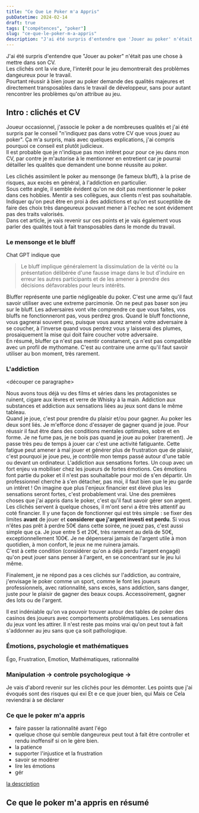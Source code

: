 ```yaml
---
title: "Ce Que Le Poker m'a Appris"
pubDatetime: 2024-02-14
draft: true
tags: ["compétences", "poker"]
slug: "ce-que-le-poker-m-a-appris"
description: "J'ai été surpris d'entendre que 'Jouer au poker' n'était pas une chose à mettre dans son CV."
---
```


J'ai été surpris d'entendre que "Jouer au poker" n'était pas une chose à mettre dans son CV.  
Les clichés ont la vie dure, l'interêt pour le jeu demontrerait des problèmes dangeureux pour le travail.  
Pourtant réussir à bien jouer au poker demande des qualités majeures et directement transposables dans le travail de développeur, sans pour autant rencontrer les problèmes qu'on attribue au jeu.

<!--more-->

## Intro : clichés et CV

Joueur occasionnel, j'associe le poker a de nombreuses qualités et j'ai été surpris par le conseil "n'indiquez pas dans votre CV que vous jouez au poker". 
Ça m'a surpris, mais avec quelques explications, j'ai compris pourquoi ce conseil est plutôt judicieux.  
Il est probable que je n'indique pas mon intêret pour pour ce jeu dans mon CV, par contre je m'autorise à le mentionner en entretient car je pourrai détailler les qualités que demandent une bonne réussite au poker.

Les clichés assimilent le poker au mensonge (le fameux bluff), à la prise de risques, aux excès en général, à l'addiction en particulier.  
Sous cette angle, il semble évident qu'on ne doit pas mentionner le poker dans ces hobbies. Mentir a ses collègues, aux clients n'est pas souhaitable. Indiquer qu'on peut être en proi à des addictions et qu'on est suceptible de faire des choix très dangeureux pouvant mener à l'echec ne sont évidement pas des traits valorisés.  
Dans cet article, je vais revenir sur ces points et je vais également vous parler des qualités tout à fait transposables dans le monde du travail.


### Le mensonge et le bluff

Chat GPT indique que 
> Le bluff implique généralement la dissimulation de la vérité ou la présentation délibérée d'une fausse image dans le but d'induire en erreur les autres participants et de les amener à prendre des décisions défavorables pour leurs intérêts.

Bluffer représente une partie négligeable du poker. C'est une arme qu'il faut savoir utiliser avec une extreme parcimonie. On ne peut pas baser son jeu sur le bluff. Les adversaires vont vite comprendre ce que vous faites, vos bluffs ne fonctionneront pas, vous perdrez gros.  Quand le bluff fonctionne, vous gagnerai souvent peu, puisque vous aurez amené votre adversaire à se coucher, à l'inverse quand vous perdrez vous y laisserai des plumes, prosaiquement la mise qui doit faire coucher votre adversaire.  
En résumé, bluffer ça n'est pas mentir constament, ça n'est pas compatible avec un profil de mythomane. C'est au contraire une arme qu'il faut savoir utiliser au bon moment, très rarement.

### L'addiction

<découper ce paragraphe>

Nous avons tous déjà vu des films et séries dans les protagonistes se ruinent, cigare aux lèvres et verre de Whisky à la main. Addiction aux substances et addiction aux sensations liées au jeux sont dans le même tableau.  
Quand je joue, c'est pour prendre du plaisir et/ou pour gagner. Au poker les deux sont liés. Je m'efforce donc d'essayer de gagner quand je joue. Pour réussir il faut être dans des conditions mentales optimales, sobre et en forme. Je ne fume pas, je ne bois pas quand je joue au poker (rarement). Je passe très peu de temps à jouer car c'est une activité fatiguante. Cette fatigue peut amener à mal jouer et générer plus de frustration que de plaisir, c'est pourquoi je joue peu, je contrôle mon temps passé autour d'une table ou devant un ordinateur. 
L'addiction aux sensations fortes. Un coup avec un fort enjeu va mobiliser chez les joueurs de fortes émotions. Ces émotions font partie du poker et il n'est pas souhaitable pour moi de s'en départir. Un professionnel cherche à s'en détacher, pas moi, il faut bien que le jeu garde un intêret !
On imagine que plus l'enjeux financier est élevé plus les sensations seront fortes, c'est probablement vrai. Une des premières choses que j'ai appris dans le poker, c'est qu'il faut savoir gérer son argent. Les clichés servent à quelque choses, il m'ont servi a être très attentif au coté financier. Il y une façon de fonctionner qui est très simple : se fixer des limites __avant__ de jouer et __considerer que j'argent investi est perdu__. Si vous n'êtes pas prêt à perdre 50€ dans cette soirée, ne jouez pas, c'est aussi simple que ça. Je joue entre 5 et 20€, très rarement au delà de 50€, exceptionnellement 100€. Je ne dépenserai jamais de l'argent utile à mon quotidien, à mon confort, le jeux ne me ruinera jamais.  
C'est à cette condition (considérer qu'on a déjà perdu l'argent engagé) qu'on peut jouer sans penser à l'argent, en se concentrant sur le jeu lui même.

Finalement, je ne répond pas a ces clichés sur l'addiction, au contraire, j'envisage le poker comme un sport, comme le font les joueurs professionnels, avec rationnalité, sans excès, sans addiction, sans danger, juste pour le plaisir de gagner des beaux coups. Accessoirement, gagner des lots ou de l'argent.

Il est indéniable qu'on va pouvoir trouver autour des tables de poker des casinos des joueurs avec comportements problématiques. Les sensations du jeux vont les attirer. Il n'est reste pas moins vrai qu'on peut tout à fait s'addonner au jeu sans que ça soit pathologique.

### Émotions, psychologie et mathématiques


Égo, Frustration, Emotion, Mathématiques, rationnalité
### Manipulation -> controle psychologique -> 

Je vais d'abord revenir sur les clichés pour les démonter.
Les points que j'ai évoqués sont des risques qui exi Et e ce que jouer bien,  qui Mais ce Cela reviendrai à se déclarer 

### Ce que le poker m'a appris

- faire passer la rationnalité avant l'égo
- quelque chose qui semble dangeureux peut tout à fait être controller et rendu inoffensif si on le gère bien.
- la patience
- supporter l'injustice et la frustration
- savoir se modérer
- lire les émotions
- gér

[la description](url)


## Ce que le poker m'a appris en résumé



